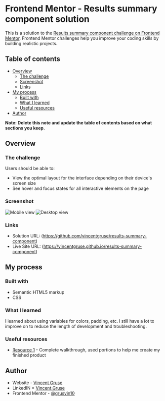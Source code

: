  # Frontend Mentor - Results summary component solution

This is a solution to the [Results summary component challenge on Frontend Mentor](https://www.frontendmentor.io/challenges/results-summary-component-CE_K6s0maV). Frontend Mentor challenges help you improve your coding skills by building realistic projects. 

## Table of contents

- [Overview](#overview)
  - [The challenge](#the-challenge)
  - [Screenshot](#screenshot)
  - [Links](#links)
- [My process](#my-process)
  - [Built with](#built-with)
  - [What I learned](#what-i-learned)
  - [Useful resources](#useful-resources)
- [Author](#author)

**Note: Delete this note and update the table of contents based on what sections you keep.**

## Overview

### The challenge

Users should be able to:

- View the optimal layout for the interface depending on their device's screen size
- See hover and focus states for all interactive elements on the page

### Screenshot

![Mobile view](./mobile_screenshot.jpg)
![Desktop view](./screenshot.jpg)

### Links

- Solution URL: (https://github.com/vincentgruse/results-summary-component)
- Live Site URL: (https://vincentgruse.github.io/results-summary-component)

## My process

### Built with

- Semantic HTML5 markup
- CSS

### What I learned

I learned about using variables for colors, padding, etc.  I still have a lot to improve on to reduce the length of development and troubleshooting.

### Useful resources

- [Resource 1](https://youtu.be/KqFAs5d3Yl8?si=uHpK2W2P4fPeTjGj) - Complete walkthrough, used portions to help me create my finished product

## Author

- Website - [Vincent Gruse](https://vincentgruse.github.io/)
- LinkedIN = [Vincent Gruse](https://www.linkedin.com/in/vincentgruse/)
- Frontend Mentor - [@grusvin10](https://www.frontendmentor.io/profile/grusvin10)
